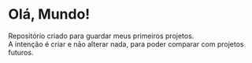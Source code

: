# Olá, Mundo!
Repositório criado para guardar meus primeiros projetos.<br>
A intenção é criar e não alterar nada, para poder comparar com projetos futuros.
